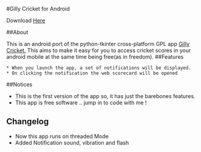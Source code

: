 #Gilly Cricket for Android 

Download [Here](https://github.com/downloads/neshkatrapati/Gilly-Cricket-Android/GillyCricket.apk)

##About

This is an android port of the python-tkinter cross-platform GPL app [Gilly Cricket.](https://github.com/neshkatrapati/GillyCricket) This aims to make it easy for you to access cricket scores in your android mobile at the same time being free(as in freedom).
##Features

    * When you launch the app, a set of notifications will be displayed.
    * On clicking the notification the web scorecard will be opened

##Notices

   * This is the first version of the app so, it has just the barebones features.
   * This app is free software .. jump in to code with me !
## Changelog

   * Now this app runs on threaded Mode
   * Added Notification sound, vibration and flash
   


